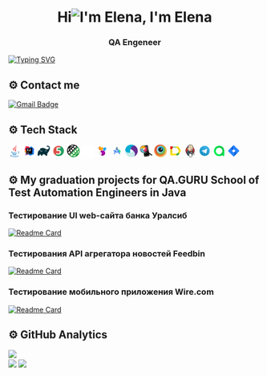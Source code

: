 <h1 align="center">Hi<img src="https://github.com/blackcater/blackcater/raw/main/images/Hi.gif" height="32" alt="I'm Elena"/>, I'm Elena </h1>
<h3 align="center">QA Engeneer</h3>

[![Typing SVG](https://readme-typing-svg.herokuapp.com?color=%2336BCF7&lines=Automation+and+manual+testing)](https://git.io/typing-svg)

## ⚙️ Contact me
<p>
    <a href="mailto:emsilaeva@gmail.com">
        <img src="https://img.shields.io/badge/Gmail-red?style=for-the-badge&logo=gmail&logoColor=white" alt="Gmail Badge"/>
    </a>
</p>

## ⚙️ Tech Stack

<p>
    <img width="5%" title="Java" src="icons/java-original.svg" alt="Java">
    <img width="5%" title="IntelliJ IDEA" src="icons/Idea.svg" alt="Idea">
    <img width="5%" title="Gradle" src="icons/gradle-plain.svg" alt="Gradle">
    <img width="5%" title="JUnit5" src="icons/Junit5.svg" alt="Junit5">
    <img width="5%" title="Rest Assured" src="icons/rest-assured.png" alt="Rest Assured">
    <img width="5%" title="GitHub" src="icons/github-mark-white.svg" alt="GitHub">
    <img width="5%" title="Selenide" src="icons/Selenide.svg" alt="Selenide">
    <img width="5%" title="Android Studio" src="icons/Android_Studio.png" alt="Android Studio">
    <img width="5%" title="Appium" src="icons/appium.svg" alt="Appium">
    <img width="5%" title="Appium Inspector" src="icons/appium_inspector.png" alt="Appium Inspector">
    <img width="5%" title="Browserstack" src="icons/Browserstack.svg"  alt="Browserstack">
    <img width="5%" title="Allure Report" src="icons/Allure.svg"  alt="Allure Report">
    <img width="5%" title="Jenkins" src="icons/jenkins-original.svg" alt="Jenkins">
    <img width="5%" title="Telegram" src="icons/Telegram.svg" alt="Telegram">
    <img width="5%" title="Allure TestOps" src="icons/Allure_TO.svg" alt="TestOps">
    <img width="5%" title="Jira" src="icons/Jira.svg" alt="Jira">
</p>

## ⚙️ My graduation projects for QA.GURU School of Test Automation Engineers in Java

### Тестирование UI web-сайта банка Уралсиб  
[![Readme Card](https://github-readme-stats.vercel.app/api/pin/?username=esilaeva&repo=qa_guru_final_project_ui
)](https://github.com/esilaeva/qa_guru_final_project_ui)
### Тестирования API агрегатора новостей Feedbin  
[![Readme Card](https://github-readme-stats.vercel.app/api/pin/?username=esilaeva&repo=qa_guru_final_project_api
)](https://github.com/esilaeva/qa_guru_final_project_api)
### Тестирование мобильного приложения Wire.com  
[![Readme Card](https://github-readme-stats.vercel.app/api/pin/?username=esilaeva&repo=qa_guru_final_project_mobile
)](https://github.com/esilaeva/qa_guru_final_project_mobile)

## ⚙️ GitHub Analytics
![](https://github-profile-summary-cards.vercel.app/api/cards/profile-details?username=esilaeva&theme=solarized_dark)  
![](https://github-profile-summary-cards.vercel.app/api/cards/stats?username=esilaeva&theme=solarized_dark)
![](https://github-profile-summary-cards.vercel.app/api/cards/repos-per-language?username=esilaeva&theme=solarized_dark)

